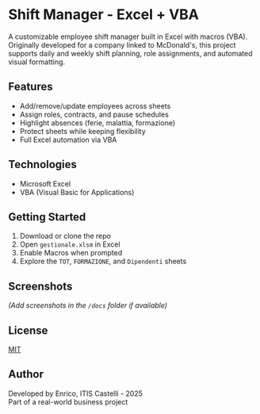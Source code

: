 # Shift Manager - Excel + VBA

A customizable employee shift manager built in Excel with macros (VBA).  
Originally developed for a company linked to McDonald's, this project supports daily and weekly shift planning, role assignments, and automated visual formatting.

## Features

- Add/remove/update employees across sheets
- Assign roles, contracts, and pause schedules
- Highlight absences (ferie, malattia, formazione)
- Protect sheets while keeping flexibility
- Full Excel automation via VBA

## Technologies

- Microsoft Excel
- VBA (Visual Basic for Applications)

## Getting Started

1. Download or clone the repo
2. Open `gestionale.xlsm` in Excel
3. Enable Macros when prompted
4. Explore the `TOT`, `FORMAZIONE`, and `Dipendenti` sheets

## Screenshots

*(Add screenshots in the `/docs` folder if available)*

## License

[MIT](LICENSE)

## Author

Developed by Enrico, ITIS Castelli - 2025  
Part of a real-world business project
